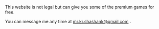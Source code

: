This website is not legal but can give you some of the premium games for free.

You can message me any time at mr.kr.shashank@gmail.com  .
